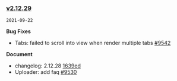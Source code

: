 ### [v2.12.29](https://github.com/youzan/vant/compare/v2.12.28...v2.12.29)

`2021-09-22`

**Bug Fixes**

- Tabs: failed to scroll into view when render multiple tabs [#9542](https://github.com/youzan/vant/issues/9542)

**Document**

- changelog: 2.12.28 [1639ed](https://github.com/youzan/vant/commit/1639ed2fabfa16836f010534244f6b255015cda9)
- Uploader: add faq [#9530](https://github.com/youzan/vant/issues/9530)
